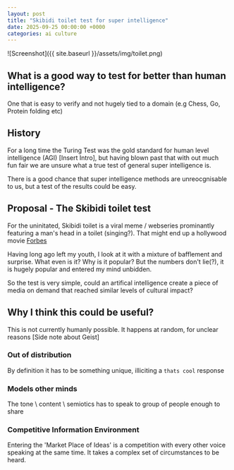 ```yaml
---
layout: post
title: "Skibidi toilet test for super intelligence"
date: 2025-09-25 00:00:00 +0000
categories: ai culture
---
```


![Screenshot]({{ site.baseurl }}/assets/img/toilet.png)

## What is a good way to test for better than human intelligence?

One that is easy to verify and not hugely tied to a domain (e.g Chess, Go, Protein folding etc)

## History

For a long time the Turing Test was the gold standard for human level intelligence (AGI) [Insert Intro], but having blown past that with out much fun fair we are unsure what a true test of general super intelligence is.

There is a good chance that super intelligence methods are unreocgnisable to us, but a test of the results could be easy.

## Proposal - The Skibidi toilet test

For the uninitated, Skibidi toilet is a viral meme / webseries prominantly featuring a man's head in a toilet (singing?). That might end up a hollywood movie [Forbes](https://www.forbes.com/sites/danidiplacido/2025/05/21/its-official-michael-bay-will-direct-the-skibidi-toilet-movie/)

Having long ago left my youth, I look at it with a mixture of bafflement and surprise.  What even is it? Why is it popular?
But the numbers don't lie(?), it is hugely popular and entered my mind unbidden.

So the test is very simple, could an artifical intelligence create a piece of media on demand that reached similar levels of cultural impact?

## Why I think this could be useful?

This is not currently humanly possible.
It happens at random, for unclear reasons [Side note about Geist]

### Out of distribution

By definition it has to be something unique, illiciting a `thats cool` response

### Models other minds

The tone \ content \ semiotics has to speak to group of people enough to share

### Competitive Information Environment

Entering the 'Market Place of Ideas' is a competition with every other voice speaking at the same time.  It takes a complex set of circumstances to be heard.
